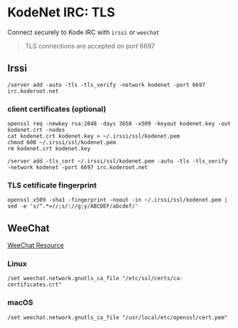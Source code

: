 # KodeNet IRC: TLS
Connect securely to Kode IRC with `irssi` or `weechat`

> TLS connections are accepted on port 6697

## Irssi
`/server add -auto -tls -tls_verify -network kodenet -port 6697 irc.koderoot.net`

### client certificates (optional)
```
openssl req -newkey rsa:2048 -days 3650 -x509 -keyout kodenet.key -out kodenet.crt -nodes
cat kodenet.crt kodenet.key > ~/.irssi/ssl/kodenet.pem
chmod 600 ~/.irssi/ssl/kodenet.pem
rm kodenet.crt kodenet.key
```

`/server add -tls_cert ~/.irssi/ssl/kodenet.pem -auto -tls -tls_verify -network kodenet -port 6697 irc.koderoot.net`

### TLS cetificate fingerprint
`openssl x509 -sha1 -fingerprint -noout -in ~/.irssi/ssl/kodenet.pem | sed -e 's/^.*=//;s/://g;y/ABCDEF/abcdef/'`

## WeeChat
[WeeChat Resource](https://weechat.org/files/doc/devel/weechat_faq.en.html#irc_ssl_handshake_error)

### Linux
`/set weechat.network.gnutls_ca_file "/etc/ssl/certs/ca-certificates.crt"`

### macOS
`/set weechat.network.gnutls_ca_file "/usr/local/etc/openssl/cert.pem"`
